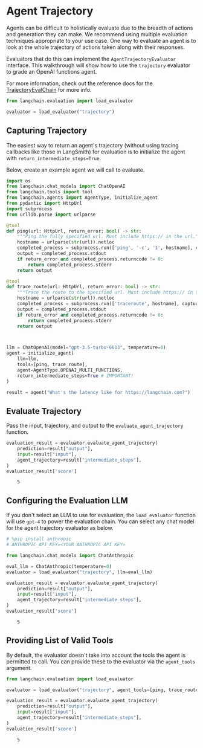 # Agent Trajectory

Agents can be difficult to holistically evaluate due to the breadth of actions and generation they can make. We recommend using multiple evaluation techniques appropriate to your use case. One way to evaluate an agent is to look at the whole trajectory of actions taken along with their responses.

Evaluators that do this can implement the `AgentTrajectoryEvaluator` interface. This walkthrough will show how to use the `trajectory` evaluator to grade  an OpenAI functions agent.

For more information, check out the reference docs for the [TrajectoryEvalChain](https://api.python.langchain.com/en/latest/evaluation/langchain.evaluation.agents.trajectory_eval_chain.TrajectoryEvalChain.html#langchain.evaluation.agents.trajectory_eval_chain.TrajectoryEvalChain) for more info.

<!-- WARNING: THIS FILE WAS AUTOGENERATED! DO NOT EDIT! Instead, edit the notebook w/the location & name as this file. -->


```python
from langchain.evaluation import load_evaluator

evaluator = load_evaluator("trajectory")
```

## Capturing Trajectory

The easiest way to return an agent's trajectory (without using tracing callbacks like those in LangSmith) for evaluation is to initialize the agent with `return_intermediate_steps=True`.

Below, create an example agent we will call to evaluate.


```python
import os
from langchain.chat_models import ChatOpenAI
from langchain.tools import tool
from langchain.agents import AgentType, initialize_agent
from pydantic import HttpUrl
import subprocess
from urllib.parse import urlparse

@tool
def ping(url: HttpUrl, return_error: bool) -> str:
    """Ping the fully specified url. Must include https:// in the url."""
    hostname = urlparse(str(url)).netloc
    completed_process = subprocess.run(['ping', '-c', '1', hostname], capture_output=True, text=True)
    output = completed_process.stdout
    if return_error and completed_process.returncode != 0:
        return completed_process.stderr
    return output

@tool
def trace_route(url: HttpUrl, return_error: bool) -> str:
    """Trace the route to the specified url. Must include https:// in the url."""
    hostname = urlparse(str(url)).netloc
    completed_process = subprocess.run(['traceroute', hostname], capture_output=True, text=True)
    output = completed_process.stdout
    if return_error and completed_process.returncode != 0:
        return completed_process.stderr
    return output



llm = ChatOpenAI(model="gpt-3.5-turbo-0613", temperature=0)
agent = initialize_agent(
    llm=llm,
    tools=[ping, trace_route],
    agent=AgentType.OPENAI_MULTI_FUNCTIONS,
    return_intermediate_steps=True # IMPORTANT!
)

result = agent("What's the latency like for https://langchain.com?")
```

## Evaluate Trajectory

Pass the input, trajectory, and output to the `evaluate_agent_trajectory` function.


```python
evaluation_result = evaluator.evaluate_agent_trajectory(
    prediction=result["output"],
    input=result["input"],
    agent_trajectory=result["intermediate_steps"],
)
evaluation_result['score']
```

<CodeOutputBlock lang="python">

```
    5
```

</CodeOutputBlock>

## Configuring the Evaluation LLM

If you don't select an LLM to use for evaluation, the `load_evaluator` function will use `gpt-4` to power the evaluation chain. You can select any chat model for the agent trajectory evaluator as below.


```python
# %pip install anthropic
# ANTHROPIC_API_KEY=<YOUR ANTHROPIC API KEY>
```


```python
from langchain.chat_models import ChatAnthropic

eval_llm = ChatAnthropic(temperature=0)
evaluator = load_evaluator("trajectory", llm=eval_llm)
```


```python
evaluation_result = evaluator.evaluate_agent_trajectory(
    prediction=result["output"],
    input=result["input"],
    agent_trajectory=result["intermediate_steps"],
)
evaluation_result['score']
```

<CodeOutputBlock lang="python">

```
    5
```

</CodeOutputBlock>

## Providing List of Valid Tools

By default, the evaluator doesn't take into account the tools the agent is permitted to call. You can provide these to the evaluator via the `agent_tools` argument.



```python
from langchain.evaluation import load_evaluator

evaluator = load_evaluator("trajectory", agent_tools=[ping, trace_route])
```


```python
evaluation_result = evaluator.evaluate_agent_trajectory(
    prediction=result["output"],
    input=result["input"],
    agent_trajectory=result["intermediate_steps"],
)
evaluation_result['score']
```

<CodeOutputBlock lang="python">

```
    5
```

</CodeOutputBlock>
